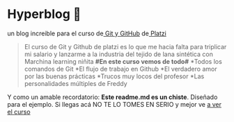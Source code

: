 # Hyperblog  💚 

un blog increible para el curso de[ Git y GitHub](https://platzi.com/cursos/git-github/ " Git y GitHub") de[ Platzi](https://platzi.com/ " Platzi")
>El curso de Git y Github de platzi es lo que me hacia falta para triplicar mi salario y lanzarme a la industria del tejido de lana sintética con Marchina learning
> niñita
**#En este curso vemos de todo#**
*Todos los comandos de Git
*El flujo de trabajo en Github
*El verdadero amor por las buenas prácticas 
*Trucos muy locos del profesor
*Las personalidades múltiples de Freddy

Y como un amable recordatorio: **Este readme.md es un chiste**. Diseñado para el ejemplo. Si llegas acá NO TE LO TOMES EN SERIO y mejor  ve [a ver el curso ](https://platzi.com/cursos/git-github/ttp:// "a ver el curso ")

